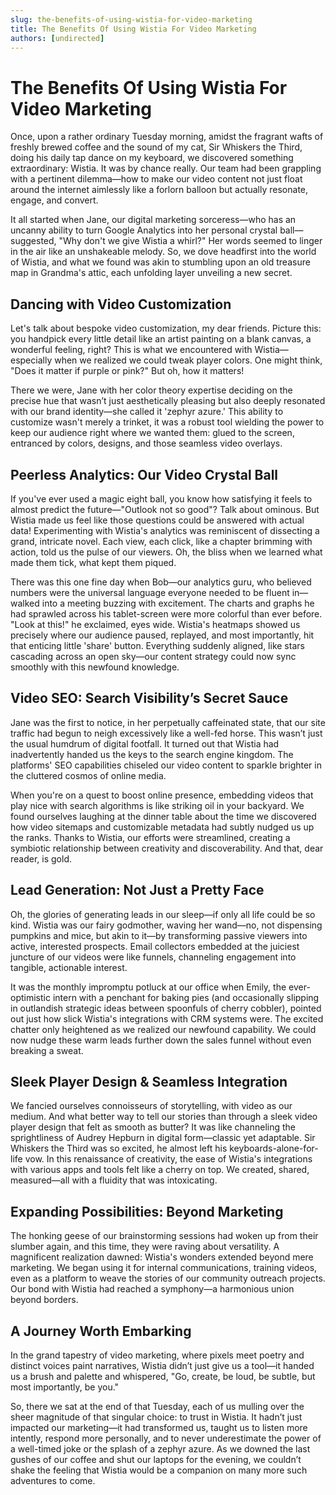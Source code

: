 ```yaml
---
slug: the-benefits-of-using-wistia-for-video-marketing
title: The Benefits Of Using Wistia For Video Marketing
authors: [undirected]
---
```



# The Benefits Of Using Wistia For Video Marketing

Once, upon a rather ordinary Tuesday morning, amidst the fragrant wafts of freshly brewed coffee and the sound of my cat, Sir Whiskers the Third, doing his daily tap dance on my keyboard, we discovered something extraordinary: Wistia. It was by chance really. Our team had been grappling with a pertinent dilemma—how to make our video content not just float around the internet aimlessly like a forlorn balloon but actually resonate, engage, and convert.

It all started when Jane, our digital marketing sorceress—who has an uncanny ability to turn Google Analytics into her personal crystal ball—suggested, "Why don't we give Wistia a whirl?" Her words seemed to linger in the air like an unshakeable melody. So, we dove headfirst into the world of Wistia, and what we found was akin to stumbling upon an old treasure map in Grandma's attic, each unfolding layer unveiling a new secret.

## Dancing with Video Customization

Let's talk about bespoke video customization, my dear friends. Picture this: you handpick every little detail like an artist painting on a blank canvas, a wonderful feeling, right? This is what we encountered with Wistia—especially when we realized we could tweak player colors. One might think, "Does it matter if purple or pink?" But oh, how it matters!

There we were, Jane with her color theory expertise deciding on the precise hue that wasn’t just aesthetically pleasing but also deeply resonated with our brand identity—she called it 'zephyr azure.' This ability to customize wasn't merely a trinket, it was a robust tool wielding the power to keep our audience right where we wanted them: glued to the screen, entranced by colors, designs, and those seamless video overlays.

## Peerless Analytics: Our Video Crystal Ball

If you've ever used a magic eight ball, you know how satisfying it feels to almost predict the future—"Outlook not so good"? Talk about ominous. But Wistia made us feel like those questions could be answered with actual data! Experimenting with Wistia's analytics was reminiscent of dissecting a grand, intricate novel. Each view, each click, like a chapter brimming with action, told us the pulse of our viewers. Oh, the bliss when we learned what made them tick, what kept them piqued.

There was this one fine day when Bob—our analytics guru, who believed numbers were the universal language everyone needed to be fluent in—walked into a meeting buzzing with excitement. The charts and graphs he had sprawled across his tablet-screen were more colorful than ever before. "Look at this!" he exclaimed, eyes wide. Wistia's heatmaps showed us precisely where our audience paused, replayed, and most importantly, hit that enticing little 'share' button. Everything suddenly aligned, like stars cascading across an open sky—our content strategy could now sync smoothly with this newfound knowledge.

## Video SEO: Search Visibility’s Secret Sauce

Jane was the first to notice, in her perpetually caffeinated state, that our site traffic had begun to neigh excessively like a well-fed horse. This wasn’t just the usual humdrum of digital footfall. It turned out that Wistia had inadvertently handed us the keys to the search engine kingdom. The platforms' SEO capabilities chiseled our video content to sparkle brighter in the cluttered cosmos of online media.

When you're on a quest to boost online presence, embedding videos that play nice with search algorithms is like striking oil in your backyard. We found ourselves laughing at the dinner table about the time we discovered how video sitemaps and customizable metadata had subtly nudged us up the ranks. Thanks to Wistia, our efforts were streamlined, creating a symbiotic relationship between creativity and discoverability. And that, dear reader, is gold.

## Lead Generation: Not Just a Pretty Face

Oh, the glories of generating leads in our sleep—if only all life could be so kind. Wistia was our fairy godmother, waving her wand—no, not dispensing pumpkins and mice, but akin to it—by transforming passive viewers into active, interested prospects. Email collectors embedded at the juiciest juncture of our videos were like funnels, channeling engagement into tangible, actionable interest.

It was the monthly impromptu potluck at our office when Emily, the ever-optimistic intern with a penchant for baking pies (and occasionally slipping in outlandish strategic ideas between spoonfuls of cherry cobbler), pointed out just how slick Wistia's integrations with CRM systems were. The excited chatter only heightened as we realized our newfound capability. We could now nudge these warm leads further down the sales funnel without even breaking a sweat.

## Sleek Player Design & Seamless Integration

We fancied ourselves connoisseurs of storytelling, with video as our medium. And what better way to tell our stories than through a sleek video player design that felt as smooth as butter? It was like channeling the sprightliness of Audrey Hepburn in digital form—classic yet adaptable. Sir Whiskers the Third was so excited, he almost left his keyboards-alone-for-life vow. In this renaissance of creativity, the ease of Wistia's integrations with various apps and tools felt like a cherry on top. We created, shared, measured—all with a fluidity that was intoxicating.

## Expanding Possibilities: Beyond Marketing

The honking geese of our brainstorming sessions had woken up from their slumber again, and this time, they were raving about versatility. A magnificent realization dawned: Wistia's wonders extended beyond mere marketing. We began using it for internal communications, training videos, even as a platform to weave the stories of our community outreach projects. Our bond with Wistia had reached a symphony—a harmonious union beyond borders.

## A Journey Worth Embarking

In the grand tapestry of video marketing, where pixels meet poetry and distinct voices paint narratives, Wistia didn’t just give us a tool—it handed us a brush and palette and whispered, "Go, create, be loud, be subtle, but most importantly, be you."

So, there we sat at the end of that Tuesday, each of us mulling over the sheer magnitude of that singular choice: to trust in Wistia. It hadn’t just impacted our marketing—it had transformed us, taught us to listen more intently, respond more personally, and to never underestimate the power of a well-timed joke or the splash of a zephyr azure. As we downed the last gushes of our coffee and shut our laptops for the evening, we couldn’t shake the feeling that Wistia would be a companion on many more such adventures to come.